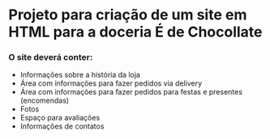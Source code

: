 # Projeto para criação de um site em HTML para a doceria É de Chocollate

### O site deverá conter:
* Informações sobre a história da loja
* Área com informações para fazer pedidos via delivery
* Área com informações para fazer pedidos para festas e presentes (encomendas)
* Fotos
* Espaço para avaliações
* Informações de contatos
